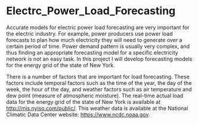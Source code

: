 # Electrc_Power_Load_Forecasting
Accurate models for electric power load forecasting are very important for the electric industry.  For example, power producers use power load forecasts to plan how much electricity they will need to generate over a certain period of time. Power demand pattern is usually very complex, and thus finding an appropriate forecasting model for a specific electricity network is not an easy task. In this project I will develop forecasting models for the energy grid of the state of New York.

There is a number of factors that are important for load forecasting. These factors include temporal factors such as the time of the year, the day of the week, the hour of the day, and weather factors such as air temperature and dew point (measure of atmospheric moisture).  The real-time actual load data for the energy grid of the state of New York is available at http://mis.nyiso.com/public/. This weather data is available at the National Climatic Data Center website: https://www.ncdc.noaa.gov.
